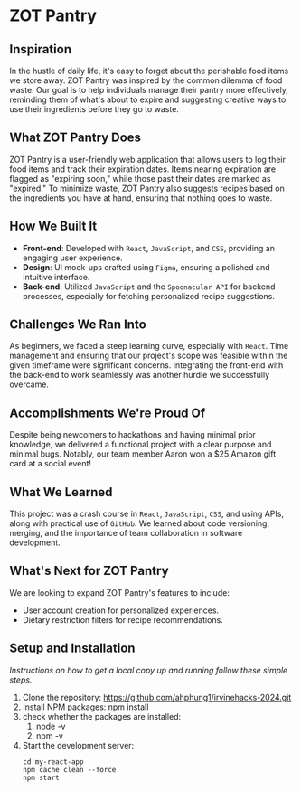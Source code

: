 # ZOT Pantry

## Inspiration
In the hustle of daily life, it's easy to forget about the perishable food items we store away. ZOT Pantry was inspired by the common dilemma of food waste. Our goal is to help individuals manage their pantry more effectively, reminding them of what's about to expire and suggesting creative ways to use their ingredients before they go to waste.

## What ZOT Pantry Does
ZOT Pantry is a user-friendly web application that allows users to log their food items and track their expiration dates. Items nearing expiration are flagged as "expiring soon," while those past their dates are marked as "expired." To minimize waste, ZOT Pantry also suggests recipes based on the ingredients you have at hand, ensuring that nothing goes to waste.

## How We Built It
- **Front-end**: Developed with `React`, `JavaScript`, and `CSS`, providing an engaging user experience.
- **Design**: UI mock-ups crafted using `Figma`, ensuring a polished and intuitive interface.
- **Back-end**: Utilized `JavaScript` and the `Spoonacular API` for backend processes, especially for fetching personalized recipe suggestions.

## Challenges We Ran Into
As beginners, we faced a steep learning curve, especially with `React`. Time management and ensuring that our project's scope was feasible within the given timeframe were significant concerns. Integrating the front-end with the back-end to work seamlessly was another hurdle we successfully overcame.

## Accomplishments We're Proud Of
Despite being newcomers to hackathons and having minimal prior knowledge, we delivered a functional project with a clear purpose and minimal bugs. Notably, our team member Aaron won a $25 Amazon gift card at a social event!

## What We Learned
This project was a crash course in `React`, `JavaScript`, `CSS`, and using APIs, along with practical use of `GitHub`. We learned about code versioning, merging, and the importance of team collaboration in software development.

## What's Next for ZOT Pantry
We are looking to expand ZOT Pantry's features to include:
- User account creation for personalized experiences.
- Dietary restriction filters for recipe recommendations.

## Setup and Installation
*Instructions on how to get a local copy up and running follow these simple steps.*

1. Clone the repository: https://github.com/ahphung1/irvinehacks-2024.git
2. Install NPM packages: npm install
3. check whether the packages are installed:
   1) node -v
   2) npm -v
4. Start the development server:
   ```
   cd my-react-app
   npm cache clean --force
   npm start

   ```
